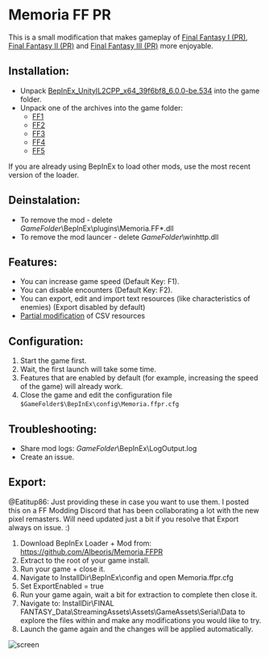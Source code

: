# Memoria FF PR
This is a small modification that makes gameplay of [Final Fantasy I (PR)](https://store.steampowered.com/app/1173770/FINAL_FANTASY/), [Final Fantasy II (PR)](https://store.steampowered.com/app/1173780/FINAL_FANTASY_II/) and [Final Fantasy III (PR)](https://store.steampowered.com/app/1173790/FINAL_FANTASY_III/) more enjoyable. 

## Installation:
- Unpack [BepInEx_UnityIL2CPP_x64_39f6bf8_6.0.0-be.534](https://github.com/Albeoris/Memoria.FFPR/releases/download/v2022.01.05/BepInEx_UnityIL2CPP_x64_39f6bf8_6.0.0-be.534.zip) into the game folder.
- Unpack one of the archives into the game folder:
    - [FF1](https://github.com/Albeoris/Memoria.FFPR/releases/download/v2022.01.14/FF1_v2022.01.14.zip)
    - [FF2](https://github.com/Albeoris/Memoria.FFPR/releases/download/v2022.01.14/FF2_v2022.01.14.zip)
    - [FF3](https://github.com/Albeoris/Memoria.FFPR/releases/download/v2022.01.14/FF3_v2022.01.14.zip)
    - [FF4](https://github.com/Albeoris/Memoria.FFPR/releases/download/v2022.01.14/FF4_v2022.01.14.zip)
    - [FF5](https://github.com/Albeoris/Memoria.FFPR/releases/download/v2022.01.14/FF5_v2022.01.14.zip)

If you are already using BepInEx to load other mods, use the most recent version of the loader.

## Deinstalation:
- To remove the mod - delete $GameFolder$\BepInEx\plugins\Memoria.FF*.dll
- To remove the mod launcer - delete $GameFolder$\winhttp.dll

## Features:

- You can increase game speed (Default Key: F1).
- You can disable encounters (Default Key: F2).
- You can export, edit and import text resources (like characteristics of enemies) (Export disabled by default)
- [Partial modification](https://github.com/Albeoris/Memoria.FFPR/wiki/Features-Mods) of CSV resources

## Configuration:

1. Start the game first.
2. Wait, the first launch will take some time.
3. Features that are enabled by default (for example, increasing the speed of the game) will already work.
4. Close the game and edit the configuration file `$GameFolder$\BepInEx\config\Memoria.ffpr.cfg`

## Troubleshooting:

- Share mod logs: $GameFolder$\BepInEx\LogOutput.log
- Create an issue.

## Export:

@Eatitup86:
Just providing these in case you want to use them. I posted this on a FF Modding Discord that has been collaborating a lot with the new pixel remasters. Will need updated just a bit if you resolve that Export always on issue. :)

1. Download BepInEx Loader + Mod from: https://github.com/Albeoris/Memoria.FFPR
2. Extract to the root of your game install.
3. Run your game + close it.
4. Navigate to InstallDir\BepInEx\config and open Memoria.ffpr.cfg
5. Set ExportEnabled = true
6. Run your game again, wait a bit for extraction to complete then close it.
7. Navigate to: InstallDir\FINAL FANTASY_Data\StreamingAssets\Assets\GameAssets\Serial\Data to explore the files within and make any modifications you would like to try.
8. Launch the game again and the changes will be applied automatically.


![screen](https://i.imgur.com/1IrVylI.png)
